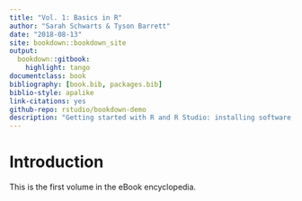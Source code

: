 ```yaml
--- 
title: "Vol. 1: Basics in R"
author: "Sarah Schwarts & Tyson Barrett"
date: "2018-08-13"
site: bookdown::bookdown_site
output:
  bookdown::gitbook:
    highlight: tango
documentclass: book
bibliography: [book.bib, packages.bib]
biblio-style: apalike
link-citations: yes
github-repo: rstudio/bookdown-demo
description: "Getting started with R and R Studio: installing software, package management, and data wrangling"
---
```





# Introduction 


This is the first volume in the eBook encyclopedia.
